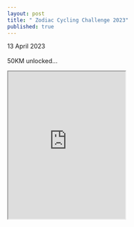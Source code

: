 ```yaml
---
layout: post
title: " Zodiac Cycling Challenge 2023"
published: true
---
```

13 April 2023
<br>
<br>
50KM unlocked...
<br>
<!--more-->
<iframe src="https://drive.google.com/file/d/1-IBzzb2oR3LZekESGIIkAk_-u2S67609/preview" width="270" height="340" allow="autoplay"></iframe>
